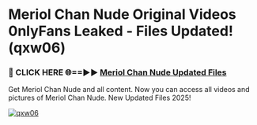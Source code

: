 # Meriol Chan Nude Original Videos 0nlyFans Leaked - Files Updated! (qxw06)

<h3>🔴 CLICK HERE 🌐==►► <a href="https://tinyurl.com/yc6ubb5a" rel="nofollow">Meriol Chan Nude Updated Files</a></h3>

Get Meriol Chan Nude and all content. Now you can access all videos and pictures of Meriol Chan Nude. New Updated Files 2025!

[![qxw06](https://i.imgur.com/7eu0CRL.gif)](https://tinyurl.com/yc6ubb5a)
